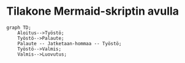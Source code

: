 # Tilakone Mermaid-skriptin avulla


```mermaid
graph TD;
    Aloitus-->Työstö;
    Työstö-->Palaute;
    Palaute -- Jatketaan-hommaa -- Työstö;
    Työstö-->Valmis;
    Valmis-->Luovutus;
    
```
